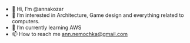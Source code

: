 - 👋 Hi, I’m @annakozar
- 👀 I’m interested in Architecture, Game design and everything related to computers.
- 🌱 I’m currently learning AWS
- 📫 How to reach me ann.nemochka@gmail.com

<!---
annakozar/annakozar is a ✨ special ✨ repository because its `README.md` (this file) appears on your GitHub profile.
You can click the Preview link to take a look at your changes.
--->
